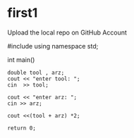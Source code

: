 # first1
 Upload the local repo on GitHub Account

#include<iostream>
using namespace std;

int main()

    double tool , arz;
    cout << "enter tool: ";
    cin  >> tool;

    cout << "enter arz: ";
    cin >> arz;

    cout <<(tool + arz) *2;

    return 0;




